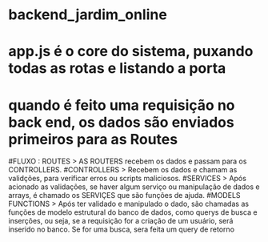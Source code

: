 # backend_jardim_online

# app.js é o core do sistema, puxando todas as rotas e listando a porta
# quando é feito uma requisição no back end, os dados são enviados primeiros para as Routes
#FLUXO : ROUTES > AS ROUTERS recebem os dados e passam para os CONTROLLERS.
  #CONTROLLERS > Recebem os dados e chamam as validções, para verificar erros ou scripts maliciosos.
  #SERVICES > Após acionado as validações, se haver algum serviço ou manipulação de dados e arrays, é chamado os SERVIÇES que são funções      de ajuda.
  #MODELS FUNCTIONS > Após ter validado e manipulado o dado, são chamadas as funções de modelo estrutural do banco de dados, como querys de busca e inserções, ou seja, se a requisição for a criação de um usuário, será inserido no banco. Se for uma busca, sera feita um query de retorno
  
